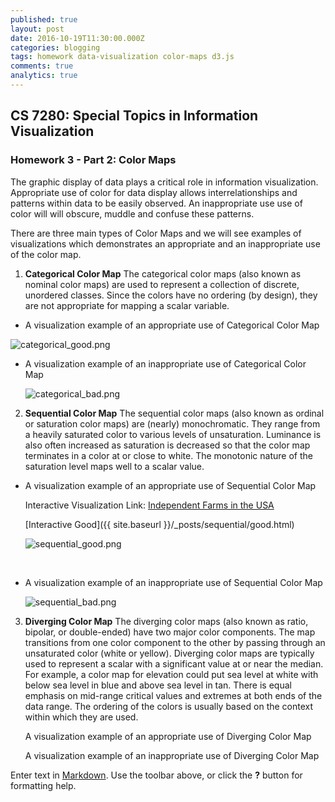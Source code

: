 ```yaml
---
published: true
layout: post
date: 2016-10-19T11:30:00.000Z
categories: blogging
tags: homework data-visualization color-maps d3.js
comments: true
analytics: true
---
```

## CS 7280: Special Topics in Information Visualization
### Homework 3 - Part 2: Color Maps

The graphic display of data plays a critical role in information visualization. Appropriate use of color for data display allows interrelationships and patterns within data to be easily observed. An inappropriate use use of color will  will obscure, muddle and confuse these patterns. 

There are three main types of Color Maps and we will see examples of visualizations which demonstrates an appropriate and an inappropriate use of the color map.

1. **Categorical Color Map**
	The categorical color maps (also known as nominal color maps) are used to represent a collection of discrete, unordered classes. Since the colors have no ordering (by design), they are not appropriate for mapping a scalar variable.
    
 - A visualization example of an appropriate use of Categorical Color Map

<p><img src="../../assets/images/categorical_good.png" alt="categorical_good.png" /></p>
    
 - A visualization example of an inappropriate use of Categorical Color Map
    <p><img src="../../assets/images/categorical_bad.png" alt="categorical_bad.png" /></p>
    
2. **Sequential Color Map**
	The sequential color maps (also known as ordinal or saturation color maps) are (nearly) monochromatic. They range from a heavily saturated color to various levels of unsaturation. Luminance is also often increased as saturation is decreased so that the color map terminates in a color at or close to white. The monotonic nature of the saturation level maps well to a scalar value.
    
- A visualization example of an appropriate use of Sequential Color Map
    
    <p>Interactive Visualization Link: <a href="../sequential_good/interactive_sequential_good.html">Independent Farms in the USA</a></p>
    
    [Interactive Good]({{ site.baseurl }}/_posts/sequential/good.html)
    
    <p><img src="../../assets/images/sequential_good.png" alt="sequential_good.png" /></p>
    
    </br>
- A visualization example of an inappropriate use of Sequential Color Map
    <p><img src="../../assets/images/sequential_bad.png" alt="sequential_bad.png" /></p>
    
3. **Diverging Color Map**
	The diverging color maps (also known as ratio, bipolar, or double-ended) have two major color components. The map transitions from one color component to the other by passing through an unsaturated color (white or yellow). Diverging color maps are typically used to represent a scalar with a significant value at or near the median. For example, a color map for elevation could put sea level at white with below sea level in blue and above sea level in
tan. There is equal emphasis on mid-range critical values and extremes at both ends of the data range. The ordering of the colors is usually based on the context within which they are used.

	A visualization example of an appropriate use of Diverging Color Map
    
    
    A visualization example of an inappropriate use of Diverging Color Map

Enter text in [Markdown](http://daringfireball.net/projects/markdown/). Use the toolbar above, or click the **?** button for formatting help.
